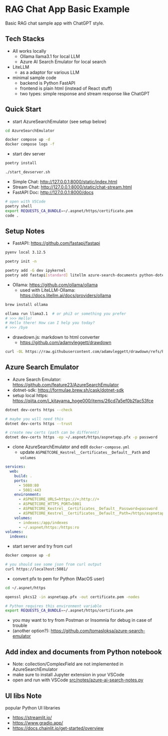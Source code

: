 # RAG Chat App Basic Example

Basic RAG chat sample app with ChatGPT style.

## Tech Stacks

* All works locally
  - Ollama llama3.1 for local LLM
  - Azure AI Search Emulator for local search
* LiteLLM
  - as a adaptor for various LLM
* minimal sample code
  - backend is Python FastAPI
  - frontend is plain html (instead of React stuff)
  - two types: simple response and stream response like ChatGPT

## Quick Start

* start AzureSearchEmulator (see setup below)

```bash
cd AzureSearchEmulator

docker compose up -d
docker compose logs -f
```

* start dev server

```bash
poetry install

./start_devserver.sh
```

* Simple Chat: http://127.0.0.1:8000/static/index.html
* Stream Chat: http://127.0.0.1:8000/static/chat-stream.html
* FastAPI Doc: http://127.0.0.1:8000/docs

```bash
# open with VSCode
poetry shell
export REQUESTS_CA_BUNDLE=~/.aspnet/https/certificate.pem
code .
```

## Setup Notes

* FastAPI: https://github.com/fastapi/fastapi

```bash
pyenv local 3.12.5

poetry init -n

poetry add -G dev ipykernel
poetry add fastapi[standard] litellm azure-search-documents python-dotenv
```

* Ollama: https://github.com/ollama/ollama
  - used with LiteLLM-Ollama: https://docs.litellm.ai/docs/providers/ollama

```bash
brew install ollama

ollama run llama3.1  # or phi3 or something you prefer
# >>> Hello!
# Hello there! How can I help you today?
# >>> /bye
```

* drawdown.js: markdown to html converter
  - https://github.com/adamvleggett/drawdown

```bash
curl -OL https://raw.githubusercontent.com/adamvleggett/drawdown/refs/heads/master/drawdown.js
```

## Azure Search Emulator

* Azure Search Emulator: https://github.com/feature23/AzureSearchEmulator
* dotnet-sdk: https://formulae.brew.sh/cask/dotnet-sdk
* setup local https: https://qiita.com/j_kitayama_hoge000/items/26cd7a5ef0b2fac53fce

```bash
dotnet dev-certs https --check

# maybe you will need this
dotnet dev-certs https --trust

# create new certs (path can be different)
dotnet dev-certs https -ep ~/.aspnet/https/aspnetapp.pfx -p password
```

* clone AzureSearchEmulator and edit `docker-compose.yml`
  - update `ASPNETCORE_Kestrel__Certificates__Default__Path` and `volumes`

```yaml
services:
  web:
    build: .
    ports:
      - 5080:80
      - 5081:443
    environment:
      - ASPNETCORE_URLS=https://+;http://+
      - ASPNETCORE_HTTPS_PORT=5081
      - ASPNETCORE_Kestrel__Certificates__Default__Password=password
      - ASPNETCORE_Kestrel__Certificates__Default__Path=/https/aspnetapp.pfx
    volumes:
      - indexes:/app/indexes
      - ~/.aspnet/https:/https:ro
volumes:
  indexes:
```

* start server and try from curl

```bash
docker compose up -d

# you should see some json from curl output
curl https://localhost:5081/
```

* convert pfx to pem for Python (MacOS user)

```bash
cd ~/.aspnet/https

openssl pkcs12 -in aspnetapp.pfx -out certificate.pem -nodes

# Python requires this environment variable
export REQUESTS_CA_BUNDLE=~/.aspnet/https/certificate.pem
```

* you may want to try from Postman or Insomnia for debug in case of trouble
* (another option?): https://github.com/tomasloksa/azure-search-emulator

## Add index and documents from Python notebook

* Note: collection/ComplexField are not implemented in AzureSearchEmulator
* make sure to install Jupyter extension in your VSCode
* open and run with VSCode [src/notes/azure-ai-search-notes.py](src/notes/azure-ai-search-notes.py)

## UI libs Note

popular Python UI libraries

* https://streamlit.io/
* https://www.gradio.app/
* https://docs.chainlit.io/get-started/overview
